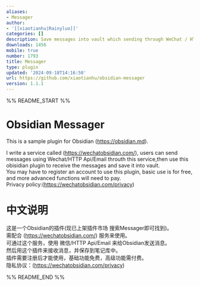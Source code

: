 ```yaml
---
aliases:
- Messager
author:
- '[[xiaotianhu|Rainyluo]]'
categories: []
description: Save messages into vault which sending through WeChat / HTTP API / Email
downloads: 1456
mobile: true
number: 1793
title: Messager
type: plugin
updated: '2024-09-18T14:16:50'
url: https://github.com/xiaotianhu/obsidian-messager
version: 1.1.1
---
```


%% README_START %%

# Obsidian Messager

This is a sample plugin for Obsidian (https://obsidian.md).

I write a service called (https://wechatobsidian.com/), users can send messages using Wechat/HTTP Api/Email throuth this service,then use this obisidian plugin to receive the messages and save it into vault.  
You may have to register an account to use this plugin, basic use is for free, and more advanced functions will need to pay.  
Privacy policy:(https://wechatobsidian.com/privacy)

# 中文说明   
这是一个Obsidian的插件(现已上架插件市场 搜索Messager即可找到)。  
需配合 (https://wechatobsidian.com/) 服务来使用。  
可通过这个服务，使用 微信/HTTP Api/Email 来给Obsidian发送消息。  
然后用这个插件来接收消息，并保存到笔记库中。  
插件需要注册后才能使用，基础功能免费，高级功能需付费。  
隐私协议：(https://wechatobsidian.com/privacy)


%% README_END %%